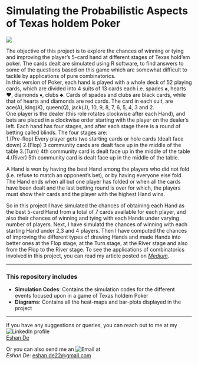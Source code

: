 # Simulating the Probabilistic Aspects of Texas holdem Poker
![](https://img.shields.io/badge/Language_used-The_R_programming_language-blue)

The objective of this project is to explore the chances of winning or tying and improving the player’s 5-card hand at different stages of Texas hold’em poker. The cards dealt are simulated using R software, to find answers to some of the questions based on this game which are somewhat difficult to tackle by applications of pure combinatorics.<br>
In this version of Poker, each hand is played with a whole deck of 52 playing cards, which are divided into 4 suits of 13 cards each i.e. spades ♠, hearts ♥, diamonds ♦, clubs ♣. Cards of spades and clubs are black cards, while that of hearts and diamonds are red cards. The card in each suit, are ace(A), king(K), queen(Q), jack(J), 10, 9, 8, 7, 6, 5, 4, 3 and 2.<br>
One player is the dealer (this role rotates clockwise after each Hand), and bets are placed in a clockwise order starting with the player on the dealer’s left. Each hand has four stages, and after each stage there is a round of betting called blinds. The four stages are:<br>
1.(Pre-flop) Every player gets two starting cards or hole cards (dealt face down)
2.(Flop) 3 community cards are dealt face up in the middle of the table
3.(Turn) 4th community card is dealt face up in the middle of the table
4.(River) 5th community card is dealt face up in the middle of the table.

A Hand is won by having the best Hand among the players who did not fold (i.e. refuse to match an opponent’s bet), or by having everyone else fold. The Hand ends when all but one player has folded or when all the cards have been dealt and the last betting round is over for which, the players must show their cards and the player with the highest Hand wins.

So in this project I have simulated the chances of obtaining each Hand as the best 5-card Hand from a total of 7 cards available for each player, and also their chances of winning and tying with each Hands under varying number of players. Next, I have simulatd the chances of winning with each starting Hand under 2,3 and 4 players. Then I have computed the chances of improving the different types of drawing Hands and made Hands into better ones at the Flop stage, at the Turn stage, at the River stage and also from the Flop to the River stage.
To see the applications of combinatorics involved in this project, you can read my article posted on *[Medium](https://medium.com/@eshan.de22/simulating-the-probabilistic-aspects-in-texas-holdem-poker-ec02857f379f)*.<br>

---

###  This repository includes
- **Simulation Codes**: Contains the simulation codes for the different events focused upon in a game of Texas holdem Poker
- **Diagrams**: Contains all the heat-maps and bar-plots displayed in the project

---

If you have any suggestions or queries, you can reach out to me at my ![LinkedIn](https://img.shields.io/badge/LinkedIn-blue?style=flat&logo=Linkedin) profile <br> 
[Eshan De](https://www.linkedin.com/in/eshan-de-b1635b279/)

Or you can also send me an ![Email](https://img.shields.io/badge/Email-white?style=flat&logo=gmail) at <br>
*Eshan De*: [eshan.de22@gmail.com](mailto:eshan.de22@gmail.com?subject=Regarding%20the%20Poker%20Simulation%20Project%20on%20Github)<br>
